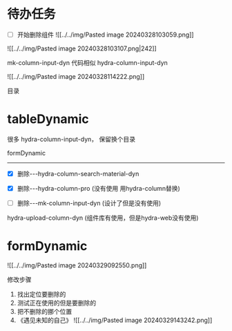 # 待办任务
- [ ] 开始删除组件
![[../../img/Pasted image 20240328103059.png]]

![[../../img/Pasted image 20240328103107.png|242]]


mk-column-input-dyn  代码相似  hydra-column-input-dyn

![[../../img/Pasted image 20240328114222.png]]

目录
# tableDynamic
很多 hydra-column-input-dyn， 保留换个目录


formDynamic

------
- [x] 删除---hydra-column-search-material-dyn
- [x] 删除---hydra-column-pro  (没有使用 用hydra-column替换)
- [ ] 删除---mk-column-input-dyn (设计了但是没有使用)


hydra-upload-column-dyn (组件库有使用，但是hydra-web没有使用)


# formDynamic
![[../../img/Pasted image 20240329092550.png]]




修改步骤
1. 找出定位要删除的
2. 测试正在使用的但是要删除的
3. 把不删除的挪个位置
4. 《遇见未知的自己》
![[../../img/Pasted image 20240329143242.png]]